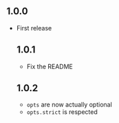 ## 1.0.0
- First release

  ## 1.0.1
  - Fix the README

  ## 1.0.2
  - `opts` are now actually optional
  - `opts.strict` is respected
